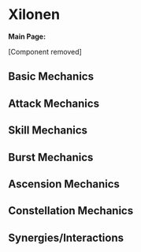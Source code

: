 # Xilonen

**Main Page:**

[Component removed]

## Basic Mechanics

## Attack Mechanics

## Skill Mechanics

## Burst Mechanics

## Ascension Mechanics

## Constellation Mechanics

## Synergies/Interactions